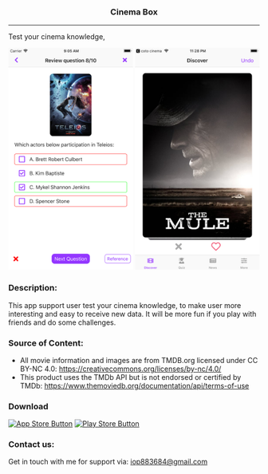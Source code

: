<p align="center">
<h3 align="center"> Cinema Box</h3>
</p>

---

Test your cinema knowledge, 

<p align="center">
<img src="demo.png" width="250" height="445">
<img src="demo1.png" width="250" height="445">
</p>

### Description:
This app support user test your cinema knowledge, to make user more interesting and easy to receive new data.
It will be more fun if you play with friends and do some challenges.



### Source of Content:
- All movie information and images are from TMDB.org licensed under CC BY-NC 4.0:
https://creativecommons.org/licenses/by-nc/4.0/
- This product uses the TMDb API but is not endorsed or certified by TMDb:
https://www.themoviedb.org/documentation/api/terms-of-use

### Download
[![App Store Button](http://imgur.com/y8PTxr9.png "App Store Button")]()
[![Play Store Button](http://imgur.com/utWa1co.png "Play Store Button")]()

### Contact us:

Get in touch with me for support via: iop883684@gmail.com


